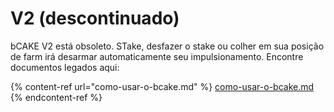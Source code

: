 # V2 (descontinuado)

bCAKE V2 está obsoleto. STake, desfazer o stake ou colher em sua posição de farm irá desarmar automaticamente seu impulsionamento. Encontre documentos legados aqui:

{% content-ref url="como-usar-o-bcake.md" %}
[como-usar-o-bcake.md](como-usar-o-bcake.md)
{% endcontent-ref %}
